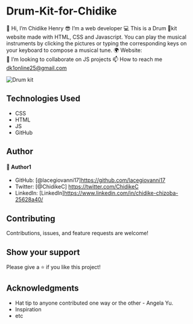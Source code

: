 # Drum-Kit-for-Chidike 
👋 Hi, I’m Chidike Henry 
😎 I’m a web developer 
💻 This is a Drum 🥁kit website made with HTML, CSS and Javascript. You can play the musical instruments by clicking the pictures or typing the corresponding keys on your keyboard to compose a musical tune. 
🌍 Website:  
💞️ I’m looking to collaborate on JS projects 
📫 How to reach me dk1online25@gmail.com

![Drum kit](https://user-images.githubusercontent.com/30509335/202052912-f4c89797-1966-4fab-a4e5-37b7b0522ad2.JPG)


## Technologies Used
* CSS
* HTML
* JS
* GitHub

## Author

#### 👤 Author1
- GitHub: [@lacegiovanni17]https://github.com/lacegiovanni17
- Twitter: [@ChidikeC] https://twitter.com/ChidikeC
- LinkedIn: [LinkedIn]https://www.linkedin.com/in/chidike-chizoba-25628a40/

## Contributing 
Contributions, issues, and feature requests are welcome!

## Show your support
Please give a ⭐️ if you like this project! 

## Acknowledgments
- Hat tip to anyone contributed one way or the other - Angela Yu.
- Inspiration
- etc
